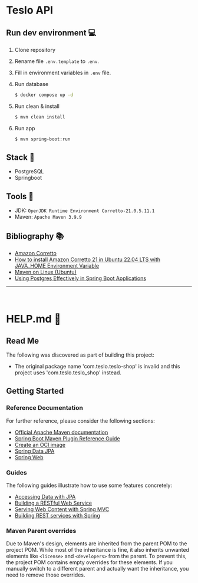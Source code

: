 # Teslo API

## Run dev environment 💻

1. Clone repository

2. Rename file `.env.template` to `.env`.

3. Fill in environment variables in `.env` file.

4. Run database

   ```bash
   $ docker compose up -d
   ```

5. Run clean & install

   ```bash
   $ mvn clean install
   ```

6. Run app

   ```bash
   $ mvn spring-boot:run
   ```

## Stack 🚧

- PostgreSQL
- Springboot

## Tools 🔧

- JDK: `OpenJDK Runtime Environment Corretto-21.0.5.11.1`
- Maven: `Apache Maven 3.9.9`

## Bibliography 📚

- [Amazon Corretto](https://aws.amazon.com/es/corretto/?filtered-posts.sort-by=item.additionalFields.createdDate&filtered-posts.sort-order=desc)
- [How to install Amazon Corretto 21 in Ubuntu 22.04 LTS with JAVA_HOME Environment Variable](https://www.youtube.com/watch?app=desktop&v=sY_9CwGSCJ0)
- [Maven on Linux (Ubuntu)](https://www.digitalocean.com/community/tutorials/install-maven-linux-ubuntu#installing-maven-on-linux-ubuntu)
- [Using Postgres Effectively in Spring Boot Applications](https://hackernoon.com/using-postgres-effectively-in-spring-boot-applications)

---

<br/>

# HELP.md 🔷

## Read Me

The following was discovered as part of building this project:

- The original package name 'com.teslo.teslo-shop' is invalid and this project uses 'com.teslo.teslo_shop' instead.

## Getting Started

### Reference Documentation

For further reference, please consider the following sections:

- [Official Apache Maven documentation](https://maven.apache.org/guides/index.html)
- [Spring Boot Maven Plugin Reference Guide](https://docs.spring.io/spring-boot/3.4.1/maven-plugin)
- [Create an OCI image](https://docs.spring.io/spring-boot/3.4.1/maven-plugin/build-image.html)
- [Spring Data JPA](https://docs.spring.io/spring-boot/3.4.1/reference/data/sql.html#data.sql.jpa-and-spring-data)
- [Spring Web](https://docs.spring.io/spring-boot/3.4.1/reference/web/servlet.html)

### Guides

The following guides illustrate how to use some features concretely:

- [Accessing Data with JPA](https://spring.io/guides/gs/accessing-data-jpa/)
- [Building a RESTful Web Service](https://spring.io/guides/gs/rest-service/)
- [Serving Web Content with Spring MVC](https://spring.io/guides/gs/serving-web-content/)
- [Building REST services with Spring](https://spring.io/guides/tutorials/rest/)

### Maven Parent overrides

Due to Maven's design, elements are inherited from the parent POM to the project POM.
While most of the inheritance is fine, it also inherits unwanted elements like `<license>` and `<developers>` from the parent.
To prevent this, the project POM contains empty overrides for these elements.
If you manually switch to a different parent and actually want the inheritance, you need to remove those overrides.

